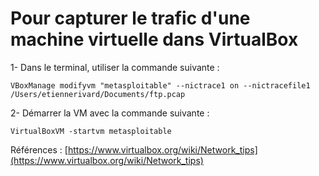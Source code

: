 # Pour capturer le trafic d'une machine virtuelle dans VirtualBox

1- Dans le terminal, utiliser la commande suivante :

`VBoxManage modifyvm "metasploitable" --nictrace1 on --nictracefile1 /Users/etiennerivard/Documents/ftp.pcap`

2- Démarrer la VM avec la commande suivante :

`VirtualBoxVM -startvm metasploitable`

Références :
[https://www.virtualbox.org/wiki/Network_tips](https://www.virtualbox.org/wiki/Network_tips)
